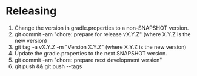 # Releasing

1. Change the version in gradle.properties to a non-SNAPSHOT version.
2. git commit -am "chore: prepare for release vX.Y.Z" (where X.Y.Z is the new version)
3. git tag -a vX.Y.Z -m "Version X.Y.Z" (where X.Y.Z is the new version)
4. Update the gradle.properties to the next SNAPSHOT version.
5. git commit -am "chore: prepare next development version"
6. git push && git push --tags
